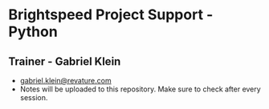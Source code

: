 # Brightspeed Project Support - Python

## Trainer - Gabriel Klein

- gabriel.klein@revature.com
- Notes will be uploaded to this repository. Make sure to check after every session.
